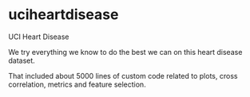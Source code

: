# uciheartdisease
UCI Heart Disease

We try everything we know to do the best we can on this heart disease dataset.

That included about 5000 lines of custom code related to plots, cross correlation, metrics and feature selection.
